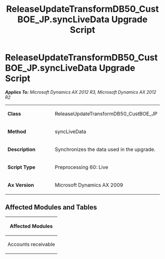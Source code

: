 ﻿---
title: ReleaseUpdateTransformDB50_CustBOE_JP.syncLiveData Upgrade Script
TOCTitle: ReleaseUpdateTransformDB50_CustBOE_JP.syncLiveData Upgrade Script
ms:assetid: 7f442a38-2f01-64e7-9f11-b5332f2e21c8
ms:mtpsurl: https://msdn.microsoft.com/en-us/library/JJ685868(v=AX.60)
ms:contentKeyID: 49709322
ms.date: 05/18/2015
mtps_version: v=AX.60
---

# ReleaseUpdateTransformDB50\_CustBOE\_JP.syncLiveData Upgrade Script 


_**Applies To:** Microsoft Dynamics AX 2012 R3, Microsoft Dynamics AX 2012 R2_

<table>
<colgroup>
<col style="width: 50%" />
<col style="width: 50%" />
</colgroup>
<tbody>
<tr class="odd">
<td><p><strong>Class</strong></p></td>
<td><p>ReleaseUpdateTransformDB50_CustBOE_JP</p></td>
</tr>
<tr class="even">
<td><p><strong>Method</strong></p></td>
<td><p>syncLiveData</p></td>
</tr>
<tr class="odd">
<td><p><strong>Description</strong></p></td>
<td><p>Synchronizes the data used in the upgrade.</p></td>
</tr>
<tr class="even">
<td><p><strong>Script Type</strong></p></td>
<td><p>Preprocessing 60: Live</p></td>
</tr>
<tr class="odd">
<td><p><strong>Ax Version</strong></p></td>
<td><p>Microsoft Dynamics AX 2009</p></td>
</tr>
</tbody>
</table>


## Affected Modules and Tables

<table>
<colgroup>
<col style="width: 100%" />
</colgroup>
<thead>
<tr class="header">
<th><p>Affected Modules</p></th>
</tr>
</thead>
<tbody>
<tr class="odd">
<td><p>Accounts receivable</p></td>
</tr>
</tbody>
</table>

  



